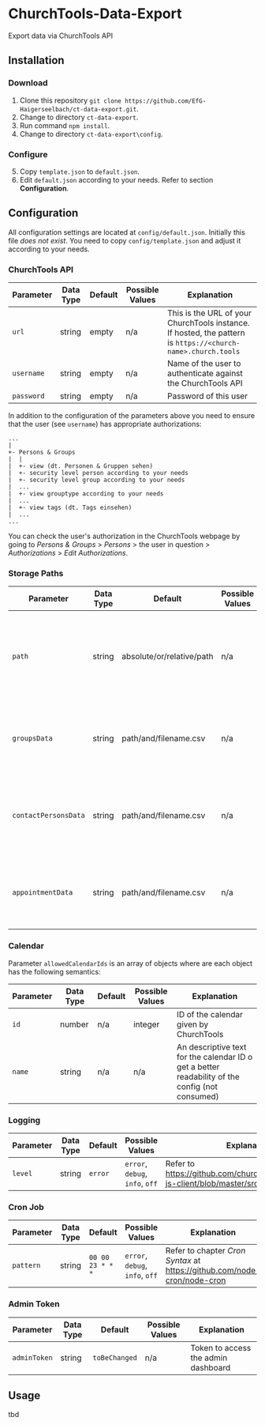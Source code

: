 # ChurchTools-Data-Export

Export data via ChurchTools API

## Installation

### Download

1. Clone this repository `git clone https://github.com/EfG-Haigerseelbach/ct-data-export.git`.
2. Change to directory `ct-data-export`.
3. Run command `npm install`.
4. Change to directory `ct-data-export\config`.

### Configure

5. Copy `template.json` to `default.json`.
6. Edit `default.json` according to your needs. Refer to section **Configuration**.

## Configuration

All configuration settings are located at `config/default.json`. Initially this file *does not exist*. You need to copy `config/template.json` and adjust it according to your needs.

### ChurchTools API

| Parameter   | Data Type | Default | Possible Values | Explanation                                                                                                  |
|-------------|-----------|---------|-----------------|--------------------------------------------------------------------------------------------------------------|
| `url`       | string    | empty   | n/a             | This is the URL of your ChurchTools instance. If hosted, the pattern is `https://<church-name>.church.tools` |
| `username`  | string    | empty   | n/a             | Name of the user to authenticate against the ChurchTools API                                                 |
| `password`  | string    | empty   | n/a             | Password of this user                                                                                        |

In addition to the configuration of the parameters above you need to ensure that the user (see `username`) has appropriate authorizations:

```
...
|
+- Persons & Groups
|  |
|  +- view (dt. Personen & Gruppen sehen)  
|  +- security level person according to your needs
|  +- security level group according to your needs
|  ...
|  +- view grouptype according to your needs
|  ...
|  +- view tags (dt. Tags einsehen)
|  ...
...
```

You can check the user's authorization in the ChurchTools webpage by going to _Persons & Groups_ > _Persons_ > the user in question > _Authorizations_ > _Edit Authorizations_.

### Storage Paths

| Parameter            | Data Type | Default                   | Possible Values | Explanation                                                                                   |
|----------------------|-----------|---------------------------|-----------------|-----------------------------------------------------------------------------------------------|
| `path`               | string    | absolute/or/relative/path | n/a             | Absolute or relative path where to store the exported data with or without ending slash (`/`) |
| `groupsData`         | string    | path/and/filename.csv     | n/a             | Filename for data of groups without file type extension (e.g. `.csv`)                         |
| `contactPersonsData` | string    | path/and/filename.csv     | n/a             | Filename for data of contact persons without file type extension (e.g. `.csv`)                |
| `appointmentData`    | string    | path/and/filename.csv     | n/a             | Filename for data of appointments without file type extension (e.g. `.csv`)                   |

### Calendar

Parameter `allowedCalendarIds` is an array of objects where are each object has the following semantics:

| Parameter | Data Type | Default | Possible Values | Explanation                                                                                     |
|-----------|-----------|---------|-----------------|-------------------------------------------------------------------------------------------------|
| `id`      | number    | n/a     | integer         | ID of the calendar given by ChurchTools                                                         |
| `name`    | string    | n/a     | n/a             | An descriptive text for the calendar ID o get a better readability of the config (not consumed) |

### Logging

| Parameter | Data Type | Default | Possible Values                 | Explanation                                                                              |
|-----------|-----------|---------|---------------------------------|------------------------------------------------------------------------------------------|
| `level`   | string    | `error` | `error`, `debug`, `info`, `off` | Refer to https://github.com/churchtools/churchtools-js-client/blob/master/src/logging.js |

### Cron Job

| Parameter | Data Type | Default          | Possible Values                 | Explanation                                                              |
|-----------|-----------|------------------|---------------------------------|--------------------------------------------------------------------------|
| `pattern` | string    | `00 00 23 * * *` | `error`, `debug`, `info`, `off` | Refer to chapter *Cron Syntax* at https://github.com/node-cron/node-cron |

### Admin Token

| Parameter    | Data Type | Default       | Possible Values | Explanation                         |
|--------------|-----------|---------------|-----------------|-------------------------------------|
| `adminToken` | string    | `toBeChanged` | n/a             | Token to access the admin dashboard |

## Usage

tbd
